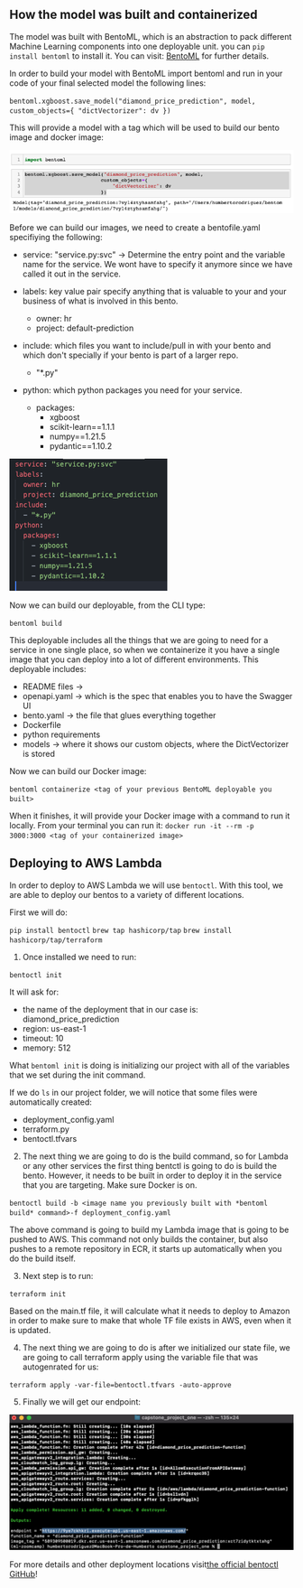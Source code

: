 ## How the model was built and containerized

The model was built with BentoML, which is an abstraction to pack different Machine Learning components into one deployable unit. you can `pip install bentoml` to install it. You can visit: [BentoML](https://docs.bentoml.org/en/latest/index.html) for further details.

In order to build your model with BentoML import bentoml and run in your code of your final selected model the following lines:

`bentoml.xgboost.save_model("diamond_price_prediction", model,
                          custom_objects={
                              "dictVectorizer": dv
                          })`

This will provide a model with a tag which will be used to build our bento image and docker image:

![bento_model_tag](resources/model_tag.png)

Before we can build our images, we need to create a bentofile.yaml specifiying the following:

- service: "service.py:svc" -> Determine the entry point and the variable name for the service. We wont have to specify it anymore since we have called it out in the service.

- labels: key value pair specify anything that is valuable to your and your business of what is involved in this bento.

  - owner: hr
  - project: default-prediction

- include: which files you want to include/pull in with your bento and which don't specially if your bento is part of a larger repo.

  - "\*.py"

- python: which python packages you need for your service.
  - packages:
    - xgboost
    - scikit-learn==1.1.1
    - numpy==1.21.5
    - pydantic==1.10.2

![bento_model_tag](resources/bentofile.png)

Now we can build our deployable, from the CLI type:

`bentoml build`

This deployable includes all the things that we are going to need for a service in one single place, so when we containerize it you have a single image that you can deploy into a lot of different environments. This deployable includes:

- README files ->
- openapi.yaml -> which is the spec that enables you to have the Swagger UI
- bento.yaml -> the file that glues everything together
- Dockerfile
- python requirements
- models -> where it shows our custom objects, where the DictVectorizer is stored

Now we can build our Docker image:

`bentoml containerize <tag of your previous BentoML deployable you built>`

When it finishes, it will provide your Docker image with a command to run it locally. From your terminal you can run it: `docker run -it --rm -p 3000:3000 <tag of your containerized image>`

## Deploying to AWS Lambda

In order to deploy to AWS Lambda we will use `bentoctl`. With this tool, we are able to deploy our bentos to a variety of different locations.

First we will do:

`pip install bentoctl`
`brew tap hashicorp/tap`
`brew install hashicorp/tap/terraform`

1. Once installed we need to run:

`bentoctl init`

It will ask for:

- the name of the deployment that in our case is: diamond_price_prediction
- region: us-east-1
- timeout: 10
- memory: 512

What `bentoml init` is doing is initializing our project with all of the variables that we set during the init command.

If we do `ls` in our project folder, we will notice that some files were automatically created:

- deployment_config.yaml
- terraform.py
- bentoctl.tfvars

2. The next thing we are going to do is the build command, so for Lambda or any other services the first thing bentctl is going to do is build the
   bento. However, it needs to be built in order to deploy it in the service that you are targeting. Make sure Docker is on.

`bentoctl build -b <image name you previously built with *bentoml build* command>-f deployment_config.yaml`

The above command is going to build my Lambda image that is going to be pushed to AWS. This command not only builds the container, but also pushes
to a remote repository in ECR, it starts up automatically when you do the build itself.

3. Next step is to run:

`terraform init`

Based on the main.tf file, it will calculate what it needs to deploy to Amazon in order to make sure to make that whole
TF file exists in AWS, even when it is updated.

4. The next thing we are going to do is after we initialized our state file, we are going to call terraform apply using the variable file
   that was autogenrated for us:

`terraform apply -var-file=bentoctl.tfvars -auto-approve`

5. Finally we will get our endpoint:

![endpoint](resources/endpoint.png)

For more details and other deployment locations visit[the official bentoctl GitHub](https://github.com/bentoml/bentoctl)!
